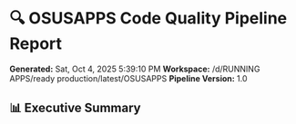 # 🔍 OSUSAPPS Code Quality Pipeline Report

**Generated:** Sat, Oct  4, 2025  5:39:10 PM
**Workspace:** /d/RUNNING APPS/ready production/latest/OSUSAPPS
**Pipeline Version:** 1.0

## 📊 Executive Summary

